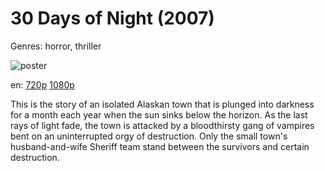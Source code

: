 # 30 Days of Night (2007)

Genres: horror, thriller

![poster](http://image.tmdb.org/t/p/w500/utaOrixJukf5HrlMjmHrRhA7DKk.jpg)

en:
  [720p](magnet:?xt=urn:btih:E28E65548036015E199E2C6A93F638C4C6547585&tr=udp://glotorrents.pw:6969/announce&tr=udp://tracker.opentrackr.org:1337/announce&tr=udp://torrent.gresille.org:80/announce&tr=udp://tracker.openbittorrent.com:80&tr=udp://tracker.coppersurfer.tk:6969&tr=udp://tracker.leechers-paradise.org:6969&tr=udp://p4p.arenabg.ch:1337&tr=udp://tracker.internetwarriors.net:1337)
  [1080p](magnet:?xt=urn:btih:49A7FDED84B733A9551459AC224B09CEC3900205&tr=udp://glotorrents.pw:6969/announce&tr=udp://tracker.opentrackr.org:1337/announce&tr=udp://torrent.gresille.org:80/announce&tr=udp://tracker.openbittorrent.com:80&tr=udp://tracker.coppersurfer.tk:6969&tr=udp://tracker.leechers-paradise.org:6969&tr=udp://p4p.arenabg.ch:1337&tr=udp://tracker.internetwarriors.net:1337)
  


This is the story of an isolated Alaskan town that is plunged into darkness for a month each year when the sun sinks below the horizon. As the last rays of light fade, the town is attacked by a bloodthirsty gang of vampires bent on an uninterrupted orgy of destruction. Only the small town's husband-and-wife Sheriff team stand between the survivors and certain destruction.